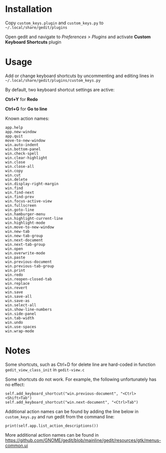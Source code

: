 # Installation

Copy `custom_keys.plugin` and `custom_keys.py` to `~/.local/share/gedit/plugins`

Open gedit and navigate to *Preferences > Plugins* and activate **Custom Keyboard Shortcuts** plugin

# Usage

Add or change keyboard shortcuts by uncommenting and editing lines in `~/.local/share/gedit/plugins/custom_keys.py`

By default, two keyboard shortcut settings are active:

**Ctrl+Y** for **Redo**

**Ctrl+G** for **Go to line**

Known action names:

```
app.help
app.new-window
app.quit
move-to-new-window
win.auto-indent
win.bottom-panel
win.check-spell
win.clear-highlight
win.close
win.close-all
win.copy
win.cut
win.delete
win.display-right-margin
win.find
win.find-next
win.find-prev
win.focus-active-view
win.fullscreen
win.goto-line
win.hamburger-menu
win.highlight-current-line
win.highlight-mode
win.move-to-new-window
win.new-tab
win.new-tab-group
win.next-document
win.next-tab-group
win.open
win.overwrite-mode
win.paste
win.previous-document
win.previous-tab-group
win.print
win.redo
win.reopen-closed-tab
win.replace
win.revert
win.save
win.save-all
win.save-as
win.select-all
win.show-line-numbers
win.side-panel
win.tab-width
win.undo
win.use-spaces
win.wrap-mode
```

# Notes

Some shortcuts, such as Ctrl+D for delete line are hard-coded in function `gedit_view_class_init` in `gedit-view.c`

Some shortcuts do not work. For example, the following unfortunately has no effect:
```
self.add_keyboard_shortcut("win.previous-document", "<Ctrl><Shift>Tab")
self.add_keyboard_shortcut("win.next-document", "<Ctrl>Tab")
```

Additional action names can be found by adding the line below in `custom_keys.py` and run gedit from the command line:

	print(self.app.list_action_descriptions())

More additional action names can be found in https://github.com/GNOME/gedit/blob/mainline/gedit/resources/gtk/menus-common.ui
